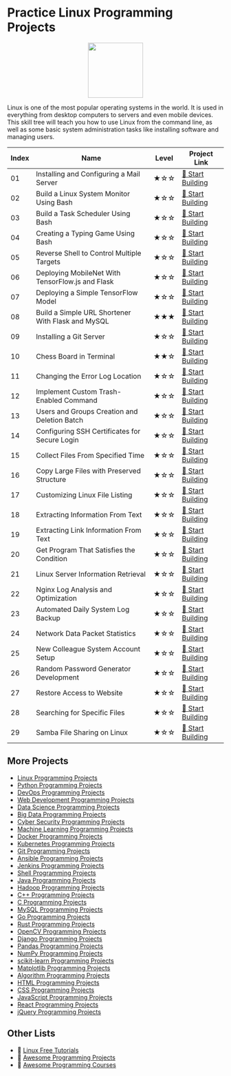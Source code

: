 # Practice Linux Programming Projects

<div align="center">
<img width="128px" src="https://file.labex.io/path/k5LXo5b82pJm.png">
</div>

Linux is one of the most popular operating systems in the world. It is used in everything from desktop computers to servers and even mobile devices. This skill tree will teach you how to use Linux from the command line, as well as some basic system administration tasks like installing software and managing users.

|   Index | Name                                              | Level   | Project Link                                                                                           |
|---------|---------------------------------------------------|---------|--------------------------------------------------------------------------------------------------------|
|      01 | Installing and Configuring a Mail Server          | ★☆☆     | [🚀 Start Building](https://labex.io/courses/project-installing-and-configuring-a-mail-server)          |
|      02 | Build a Linux System Monitor Using Bash           | ★☆☆     | [🚀 Start Building](https://labex.io/courses/project-build-a-linux-system-monitor-using-bash)           |
|      03 | Build a Task Scheduler Using Bash                 | ★☆☆     | [🚀 Start Building](https://labex.io/courses/project-build-a-task-scheduler-using-bash)                 |
|      04 | Creating a Typing Game Using Bash                 | ★☆☆     | [🚀 Start Building](https://labex.io/courses/project-creating-a-typing-game-using-bash)                 |
|      05 | Reverse Shell to Control Multiple Targets         | ★☆☆     | [🚀 Start Building](https://labex.io/courses/project-reverse-shell-to-control-multiple-targets)         |
|      06 | Deploying MobileNet With TensorFlow.js and Flask  | ★☆☆     | [🚀 Start Building](https://labex.io/courses/project-deploying-mobilenet-with-tensorflowjs-and-flask)   |
|      07 | Deploying a Simple TensorFlow Model               | ★☆☆     | [🚀 Start Building](https://labex.io/courses/project-deploying-a-simple-tensorflow-model)               |
|      08 | Build a Simple URL Shortener With Flask and MySQL | ★★★     | [🚀 Start Building](https://labex.io/courses/project-build-a-simple-url-shortener-with-flask-and-mysql) |
|      09 | Installing a Git Server                           | ★☆☆     | [🚀 Start Building](https://labex.io/courses/project-installing-a-git-server)                           |
|      10 | Chess Board in Terminal                           | ★★☆     | [🚀 Start Building](https://labex.io/courses/project-chess-board-in-terminal)                           |
|      11 | Changing the Error Log Location                   | ★☆☆     | [🚀 Start Building](https://labex.io/courses/project-changing-the-error-log-location)                   |
|      12 | Implement Custom Trash-Enabled Command            | ★☆☆     | [🚀 Start Building](https://labex.io/courses/project-avoid-accidental-deletion)                         |
|      13 | Users and Groups Creation and Deletion Batch      | ★☆☆     | [🚀 Start Building](https://labex.io/courses/project-bulk-creation-and-deletion-of-users-and-groups)    |
|      14 | Configuring SSH Certificates for Secure Login     | ★☆☆     | [🚀 Start Building](https://labex.io/courses/project-certificate-configuration)                         |
|      15 | Collect Files From Specified Time                 | ★☆☆     | [🚀 Start Building](https://labex.io/courses/project-collect-files-from-specified-time)                 |
|      16 | Copy Large Files with Preserved Structure         | ★☆☆     | [🚀 Start Building](https://labex.io/courses/project-copy-specified-files)                              |
|      17 | Customizing Linux File Listing                    | ★☆☆     | [🚀 Start Building](https://labex.io/courses/project-directory-size)                                    |
|      18 | Extracting Information From Text                  | ★☆☆     | [🚀 Start Building](https://labex.io/courses/project-extracting-information-from-text)                  |
|      19 | Extracting Link Information From Text             | ★☆☆     | [🚀 Start Building](https://labex.io/courses/project-extracting-link-information-from-text)             |
|      20 | Get Program That Satisfies the Condition          | ★☆☆     | [🚀 Start Building](https://labex.io/courses/project-get-program-that-satisfies-the-condition)          |
|      21 | Linux Server Information Retrieval                | ★☆☆     | [🚀 Start Building](https://labex.io/courses/project-get-system-information)                            |
|      22 | Nginx Log Analysis and Optimization               | ★☆☆     | [🚀 Start Building](https://labex.io/courses/project-log-analysis)                                      |
|      23 | Automated Daily System Log Backup                 | ★☆☆     | [🚀 Start Building](https://labex.io/courses/project-log-backup)                                        |
|      24 | Network Data Packet Statistics                    | ★☆☆     | [🚀 Start Building](https://labex.io/courses/project-network-data-packet-statistics)                    |
|      25 | New Colleague System Account Setup                | ★☆☆     | [🚀 Start Building](https://labex.io/courses/project-new-colleague-system-account-setup)                |
|      26 | Random Password Generator Development             | ★☆☆     | [🚀 Start Building](https://labex.io/courses/project-password-generator)                                |
|      27 | Restore Access to Website                         | ★☆☆     | [🚀 Start Building](https://labex.io/courses/project-restore-access-to-website)                         |
|      28 | Searching for Specific Files                      | ★☆☆     | [🚀 Start Building](https://labex.io/courses/project-searching-for-specific-files)                      |
|      29 | Samba File Sharing on Linux                       | ★☆☆     | [🚀 Start Building](https://labex.io/courses/project-service-management)                                |

## More Projects

- [Linux Programming Projects](https://github.com/labex-labs/practice-linux-programming-projects)
- [Python Programming Projects](https://github.com/labex-labs/practice-python-programming-projects)
- [DevOps Programming Projects](https://github.com/labex-labs/practice-devops-programming-projects)
- [Web Development Programming Projects](https://github.com/labex-labs/practice-web-development-programming-projects)
- [Data Science Programming Projects](https://github.com/labex-labs/practice-data-science-programming-projects)
- [Big Data Programming Projects](https://github.com/labex-labs/practice-bigdata-programming-projects)
- [Cyber Security Programming Projects](https://github.com/labex-labs/practice-cysec-programming-projects)
- [Machine Learning Programming Projects](https://github.com/labex-labs/practice-ml-programming-projects)
- [Docker Programming Projects](https://github.com/labex-labs/practice-docker-programming-projects)
- [Kubernetes Programming Projects](https://github.com/labex-labs/practice-kubernetes-programming-projects)
- [Git Programming Projects](https://github.com/labex-labs/practice-git-programming-projects)
- [Ansible Programming Projects](https://github.com/labex-labs/practice-ansible-programming-projects)
- [Jenkins Programming Projects](https://github.com/labex-labs/practice-jenkins-programming-projects)
- [Shell Programming Projects](https://github.com/labex-labs/practice-shell-programming-projects)
- [Java Programming Projects](https://github.com/labex-labs/practice-java-programming-projects)
- [Hadoop Programming Projects](https://github.com/labex-labs/practice-hadoop-programming-projects)
- [C++ Programming Projects](https://github.com/labex-labs/practice-cpp-programming-projects)
- [C Programming Projects](https://github.com/labex-labs/practice-c-programming-projects)
- [MySQL Programming Projects](https://github.com/labex-labs/practice-mysql-programming-projects)
- [Go Programming Projects](https://github.com/labex-labs/practice-go-programming-projects)
- [Rust Programming Projects](https://github.com/labex-labs/practice-rust-programming-projects)
- [OpenCV Programming Projects](https://github.com/labex-labs/practice-opencv-programming-projects)
- [Django Programming Projects](https://github.com/labex-labs/practice-django-programming-projects)
- [Pandas Programming Projects](https://github.com/labex-labs/practice-pandas-programming-projects)
- [NumPy Programming Projects](https://github.com/labex-labs/practice-numpy-programming-projects)
- [scikit-learn Programming Projects](https://github.com/labex-labs/practice-sklearn-programming-projects)
- [Matplotlib Programming Projects](https://github.com/labex-labs/practice-matplotlib-programming-projects)
- [Algorithm Programming Projects](https://github.com/labex-labs/practice-algorithm-programming-projects)
- [HTML Programming Projects](https://github.com/labex-labs/practice-html-programming-projects)
- [CSS Programming Projects](https://github.com/labex-labs/practice-css-programming-projects)
- [JavaScript Programming Projects](https://github.com/labex-labs/practice-javascript-programming-projects)
- [React Programming Projects](https://github.com/labex-labs/practice-react-programming-projects)
- [jQuery Programming Projects](https://github.com/labex-labs/practice-jquery-programming-projects)


## Other Lists

- 🔗 [Linux Free Tutorials](https://github.com/labex-labs/linux-free-tutorials)
- 🔗 [Awesome Programming Projects](https://github.com/labex-labs/awesome-programming-projects)
- 🔗 [Awesome Programming Courses](https://github.com/labex-labs/awesome-programming-courses)

